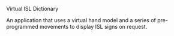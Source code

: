 Virtual ISL Dictionary

An application that uses a virtual hand model and a series of pre-programmed movements to display ISL signs on request.
